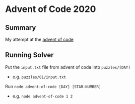 # Advent of Code 2020

## Summary

My attempt at the [advent of code](https://adventofcode.com/2020)

## Running Solver

Put the `input.txt` file from advent of code into `puzzles/[DAY]`

- e.g. `puzzles/01/input.txt`

Run `node advent-of-code [DAY] [STAR-NUMBER]`

- e.g. `node advent-of-code 1 2`
